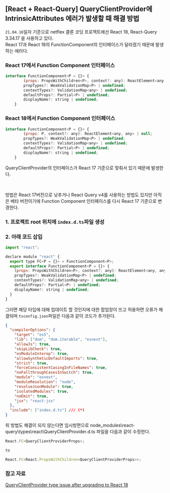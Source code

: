 ## [React + React-Query] QueryClientProvider에 IntrinsicAttributes 에러가 발생할 때 해결 방법
`21.04.16`일자 기준으로 netflex 클론 코딩 프로젝트에선 React 18, React-Query 3.34.17 을 사용하고 있다.    
React 17과 React 18의 FunctionComponent의 인터페이스가 달라졌기 때문에 발생하는 에러다. 

### React 17에서 Function Component 인터페이스
```js
interface FunctionComponent<P = {}> {
        (props: PropsWithChildren<P>, context?: any): ReactElement<any, any> | null;
        propTypes?: WeakValidationMap<P> | undefined;
        contextTypes?: ValidationMap<any> | undefined;
        defaultProps?: Partial<P> | undefined;
        displayName?: string | undefined;
    }
```

### React 18에서 Function Component 인터페이스
```js
interface FunctionComponent<P = {}> {
        (props: P, context?: any): ReactElement<any, any> | null;
        propTypes?: WeakValidationMap<P> | undefined;
        contextTypes?: ValidationMap<any> | undefined;
        defaultProps?: Partial<P> | undefined;
        displayName?: string | undefined;
    }
```
QueryClientProvider의 인터페이스가 React 17 기준으로 맞춰서 있기 때문에 발생한다.

<br/>

방법은 React 17버전으로 낮추거나 React Query v4를 사용하는 방법도 있지만 아직은 베타 버전이기에 Function Component 인터페이스를 다시 React 17 기준으로 변경한다.

### 1. 프로젝트 root 위치에 `index.d.ts`파일 생성
### 2. 아래 코드 삽입
```js
import "react";

declare module "react" {
  export type FC<P = {}> = FunctionComponent<P>;
  export interface FunctionComponent<P = {}> {
    (props: PropsWithChildren<P>, context?: any): ReactElement<any, any> | null;
    propTypes?: WeakValidationMap<P> | undefined;
    contextTypes?: ValidationMap<any> | undefined;
    defaultProps?: Partial<P> | undefined;
    displayName?: string | undefined;
  }
}
```
그러면 해당 타입에 대해 업데이트 할 것인지에 대한 팝업창이 뜨고 허용하면 오류가 해결되며 `tsconfig.json`파일은 다음과 같이 코드가 추가된다.
```json
{
  "compilerOptions": {
    "target": "es5",
    "lib": ["dom", "dom.iterable", "esnext"],
    "allowJs": true,
    "skipLibCheck": true,
    "esModuleInterop": true,
    "allowSyntheticDefaultImports": true,
    "strict": true,
    "forceConsistentCasingInFileNames": true,
    "noFallthroughCasesInSwitch": true,
    "module": "esnext",
    "moduleResolution": "node",
    "resolveJsonModule": true,
    "isolatedModules": true,
    "noEmit": true,
    "jsx": "react-jsx"
  },
  "include": ["index.d.ts"] /// (*)
}
```

위 방법도 해결이 되지 않는다면 임시방편으로 node_modules\react-query\types\react\QueryClientProvider.d.ts 파일을 다음과 같이 수정한다.
```js
React.FC<QueryClientProviderProps>;

to 

React.FC<React.PropsWithChildren<QueryClientProviderProps>>;
```

### 참고 자료
[QueryClientProvider type issue after upgrading to React 18](https://github.com/tannerlinsley/react-query/issues/3476)





